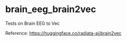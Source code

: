 # brain_eeg_brain2vec
Tests on Brain EEG to Vec 

Reference:
https://huggingface.co/radiata-ai/brain2vec
